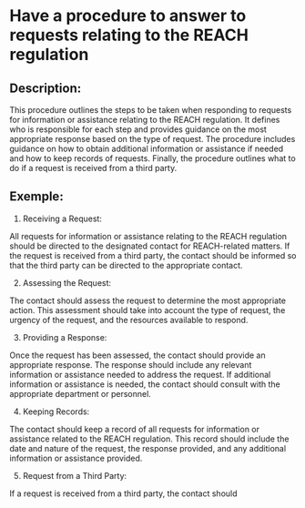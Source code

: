 # Have a procedure to answer to requests relating to the REACH regulation

## Description:
This procedure outlines the steps to be taken when responding to requests for information or assistance relating to the REACH regulation. It defines who is responsible for each step and provides guidance on the most appropriate response based on the type of request. The procedure includes guidance on how to obtain additional information or assistance if needed and how to keep records of requests. Finally, the procedure outlines what to do if a request is received from a third party.

## Exemple:
1. Receiving a Request:

All requests for information or assistance relating to the REACH regulation should be directed to the designated contact for REACH-related matters. If the request is received from a third party, the contact should be informed so that the third party can be directed to the appropriate contact.

2. Assessing the Request:

The contact should assess the request to determine the most appropriate action. This assessment should take into account the type of request, the urgency of the request, and the resources available to respond.

3. Providing a Response:

Once the request has been assessed, the contact should provide an appropriate response. The response should include any relevant information or assistance needed to address the request. If additional information or assistance is needed, the contact should consult with the appropriate department or personnel.

4. Keeping Records:

The contact should keep a record of all requests for information or assistance related to the REACH regulation. This record should include the date and nature of the request, the response provided, and any additional information or assistance provided.

5. Request from a Third Party:

If a request is received from a third party, the contact should